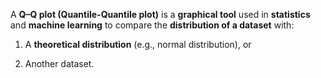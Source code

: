 A **Q–Q plot (Quantile-Quantile plot)** is a **graphical tool** used in **statistics** and **machine learning** to compare the **distribution of a dataset** with:

1. A **theoretical distribution** (e.g., normal distribution), or
    
2. Another dataset.